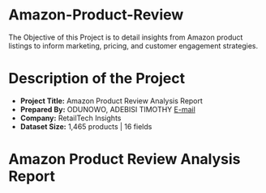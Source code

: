 # Amazon-Product-Review
The Objective of this Project is to detail insights from Amazon product listings to inform marketing, pricing, and customer engagement strategies.

# Description of the Project
- **Project Title:** Amazon Product Review Analysis Report
- __Prepared By:__ ODUNOWO, ADEBISI TIMOTHY [E-mail](oducrown@gmail.com)
- **Company:** RetailTech Insights
- **Dataset Size:** 1,465 products | 16 fields

# Amazon Product Review Analysis Report
